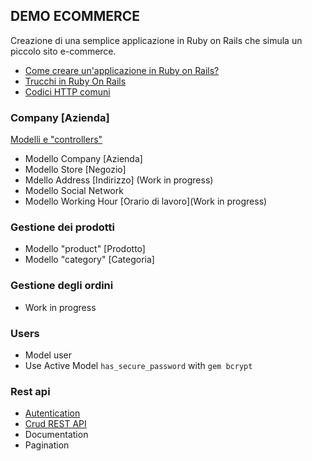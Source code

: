 ## DEMO ECOMMERCE 
Creazione di una semplice applicazione in Ruby on Rails che simula un piccolo sito e-commerce.

* [Come creare un'applicazione in Ruby on Rails?]()
* [Trucchi in Ruby On Rails]()
* [Codici HTTP comuni]()


### Company [Azienda]
[Modelli e "controllers"](/public/documentations/company/company.md)
* Modello Company [Azienda] 
* Modello Store [Negozio]
* Mdello Address [Indirizzo] (Work in progress)
* Modello Social Network
* Modello Working Hour [Orario di lavoro](Work in progress)



### Gestione dei prodotti
* Modello "product" [Prodotto]
* Modello "category" [Categoria]

### Gestione degli ordini
* Work in progress

### Users
* Model user
* Use Active Model `has_secure_password` with `gem bcrypt` 



### Rest api

* [Autentication](/public/documentations/rest_api/name_space_rest_api.md "REST API")
* [Crud REST API](/public/documentations/rest_api/api_crud_endpoint.md "API CRUD endpoint")
* Documentation
* Pagination



